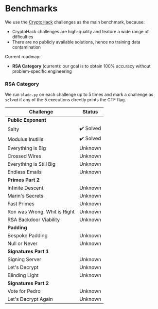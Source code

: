 # Benchmarks

We use the [CryptoHack](https://cryptohack.org/challenges/rsa/) challenges as the main benchmark, because:

- CryptoHack challenges are high-quality and feature a wide range of difficulties
- There are no publicly available solutions, hence no training data contamination

Current roadmap:

- **RSA Category** (current): our goal is to obtain 100% accuracy without problem-specific engineering

### RSA Category

We run `blade.py` on each challenge up to 5 times and mark a challenge as `solved` if any of the 5 executions directly prints the CTF flag.

| Challenge                    | Status  |
| ---------------------------- | ------- |
| **Public Exponent**          |         |
| Salty                        | ✔️ Solved  |
| Modulus Inutilis             | ✔️ Solved |
| Everything is Big            | Unknown |
| Crossed Wires                | Unknown |
| Everything is Still Big      | Unknown |
| Endless Emails               | Unknown |
| **Primes Part 2**            |
| Infinite Descent             | Unknown |
| Marin's Secrets              | Unknown |
| Fast Primes                  | Unknown |
| Ron was Wrong, Whit is Right | Unknown |
| RSA Backdoor Viability       | Unknown |
| **Padding**                  |
| Bespoke Padding              | Unknown |
| Null or Never                | Unknown |
| **Signatures Part 1**        |
| Signing Server               | Unknown |
| Let's Decrypt                | Unknown |
| Blinding Light               | Unknown |
| **Signatures Part 2**        |
| Vote for Pedro               | Unknown |
| Let's Decrypt Again          | Unknown |
